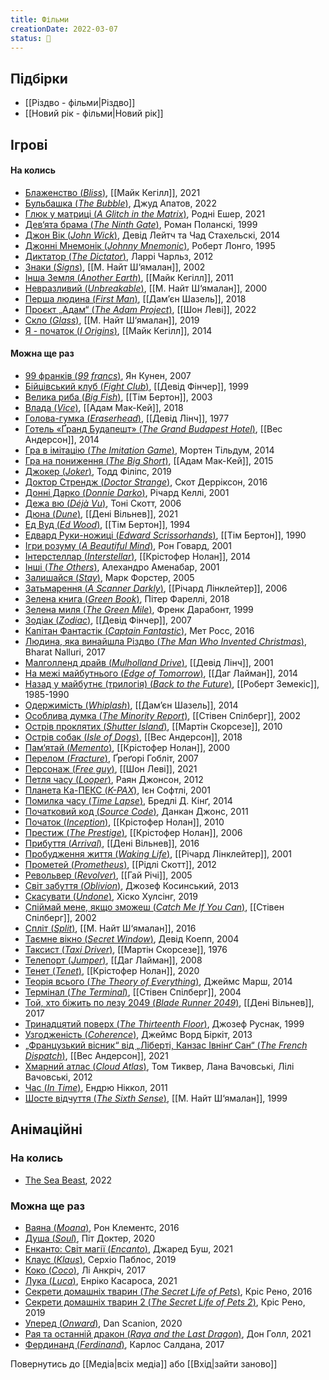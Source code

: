 ```yaml
---
title: Фільми
creationDate: 2022-03-07
status: 🌱
---
```

## Підбірки
- [[Різдво - фільми|Різдво]]
- [[Новий рік - фільми|Новий рік]]

## Ігрові
#### На колись
- [Блаженство (_Bliss_)](https://uk.wikipedia.org/wiki/%D0%91%D0%BB%D0%B0%D0%B6%D0%B5%D0%BD%D1%81%D1%82%D0%B2%D0%BE_(%D1%84%D1%96%D0%BB%D1%8C%D0%BC,_2021)), [[Майк Кегілл]], 2021
- [Бульбашка (_The Bubble_)](https://en.wikipedia.org/wiki/The_Bubble_(2022_film)), Джуд Апатов, 2022
- [Глюк у матриці (_A Glitch in the Matrix_)](https://en.wikipedia.org/wiki/A_Glitch_in_the_Matrix), Родні Ешер, 2021
- [Дев‘ята брама (_The Ninth Gate_)]((https://uk.wikipedia.org/wiki/%D0%94%D0%B5%D0%B2%27%D1%8F%D1%82%D0%B0_%D0%B1%D1%80%D0%B0%D0%BC%D0%B0)), Роман Поланскі, 1999
- [Джон Вік (_John Wick_)](https://uk.wikipedia.org/wiki/%D0%94%D0%B6%D0%BE%D0%BD_%D0%A3%D1%96%D0%BA), Девід Лейтч та Чад Стахельскі, 2014
- [Джонні Мнемонік (_Johnny Mnemonic_)](https://uk.wikipedia.org/wiki/%D0%94%D0%B6%D0%BE%D0%BD%D0%BD%D1%96-%D0%9C%D0%BD%D0%B5%D0%BC%D0%BE%D0%BD%D1%96%D0%BA_(%D1%84%D1%96%D0%BB%D1%8C%D0%BC)), Роберт Лонго, 1995
- [Диктатор (_The Dictator_)](https://uk.wikipedia.org/wiki/%D0%94%D0%B8%D0%BA%D1%82%D0%B0%D1%82%D0%BE%D1%80_(%D1%84%D1%96%D0%BB%D1%8C%D0%BC)), Ларрі Чарльз, 2012
- [Знаки (_Signs_)](https://uk.wikipedia.org/wiki/%D0%97%D0%BD%D0%B0%D0%BA%D0%B8_(%D1%84%D1%96%D0%BB%D1%8C%D0%BC)), [[М. Найт Ш‘ямалан]], 2002
- [Інша Земля (_Another Earth_)](https://uk.wikipedia.org/wiki/%D0%86%D0%BD%D1%88%D0%B0_%D0%97%D0%B5%D0%BC%D0%BB%D1%8F), [[Майк Кегілл]], 2011
- [Невразливий (_Unbreakable_)](https://uk.wikipedia.org/wiki/%D0%9D%D0%B5%D0%B2%D1%80%D0%B0%D0%B7%D0%BB%D0%B8%D0%B2%D0%B8%D0%B9_(%D1%84%D1%96%D0%BB%D1%8C%D0%BC)), [[М. Найт Ш‘ямалан]], 2000
- [Перша людина (_First Man_)](https://uk.wikipedia.org/wiki/%D0%9F%D0%B5%D1%80%D1%88%D0%B0_%D0%BB%D1%8E%D0%B4%D0%B8%D0%BD%D0%B0_(%D1%84%D1%96%D0%BB%D1%8C%D0%BC,_2018)), [[Дам’єн Шазель]], 2018
- [Проєкт „Адам“ (_The Adam Project_)](https://uk.wikipedia.org/wiki/%D0%9F%D1%80%D0%BE%D1%94%D0%BA%D1%82_%D0%90%D0%B4%D0%B0%D0%BC), [[Шон Леві]], 2022
- [Скло (_Glass_)](https://uk.wikipedia.org/wiki/%D0%A1%D0%BA%D0%BB%D0%BE_(%D1%84%D1%96%D0%BB%D1%8C%D0%BC,_2019)), [[М. Найт Ш‘ямалан]], 2019
- [Я - початок (_I Origins_)](https://uk.wikipedia.org/wiki/%D0%AF_%E2%80%94_%D0%BF%D0%BE%D1%87%D0%B0%D1%82%D0%BE%D0%BA_(%D1%84%D1%96%D0%BB%D1%8C%D0%BC)), [[Майк Кегілл]], 2014

#### Можна ще раз
- [99 франків (_99 francs_)](https://uk.wikipedia.org/wiki/99_%D1%84%D1%80%D0%B0%D0%BD%D0%BA%D1%96%D0%B2_(%D1%84%D1%96%D0%BB%D1%8C%D0%BC)), Ян Кунен, 2007
- [Бійцівський клуб (_Fight Club_)](https://uk.wikipedia.org/wiki/%D0%91%D1%96%D0%B9%D1%86%D1%96%D0%B2%D1%81%D1%8C%D0%BA%D0%B8%D0%B9_%D0%BA%D0%BB%D1%83%D0%B1_(%D1%84%D1%96%D0%BB%D1%8C%D0%BC)), [[Девід Фінчер]], 1999
- [Велика риба (_Big Fish_)](https://uk.wikipedia.org/wiki/%D0%92%D0%B5%D0%BB%D0%B8%D0%BA%D0%B0_%D1%80%D0%B8%D0%B1%D0%B0_(%D1%84%D1%96%D0%BB%D1%8C%D0%BC)), [[Тім Бертон]], 2003
- [Влада (_Vice_)](https://uk.wikipedia.org/wiki/%D0%92%D0%BB%D0%B0%D0%B4%D0%B0_(%D1%84%D1%96%D0%BB%D1%8C%D0%BC,_2018)), [[Адам Мак-Кей]], 2018
- [Голова-гумка (_Eraserhead_)](https://uk.wikipedia.org/wiki/%D0%93%D0%BE%D0%BB%D0%BE%D0%B2%D0%B0-%D0%B3%D1%83%D0%BC%D0%BA%D0%B0), [[Девід Лінч]], 1977
- [Готель «Ґранд Будапешт» (_The Grand Budapest Hotel_)](https://uk.wikipedia.org/wiki/%D0%93%D0%BE%D1%82%D0%B5%D0%BB%D1%8C_%C2%AB%D2%90%D1%80%D0%B0%D0%BD%D0%B4_%D0%91%D1%83%D0%B4%D0%B0%D0%BF%D0%B5%D1%88%D1%82%C2%BB), [[Вес Андерсон]], 2014
- [Гра в імітацію (_The Imitation Game_)](https://uk.wikipedia.org/wiki/%D0%93%D1%80%D0%B0_%D0%B2_%D1%96%D0%BC%D1%96%D1%82%D0%B0%D1%86%D1%96%D1%8E_(%D1%84%D1%96%D0%BB%D1%8C%D0%BC,_2014)), Мортен Тільдум, 2014
- [Гра на пониження (_The Big Short_)](https://uk.wikipedia.org/wiki/%D0%93%D1%80%D0%B0_%D0%BD%D0%B0_%D0%BF%D0%BE%D0%BD%D0%B8%D0%B6%D0%B5%D0%BD%D0%BD%D1%8F_(%D1%84%D1%96%D0%BB%D1%8C%D0%BC)), [[Адам Мак-Кей]], 2015
- [Джокер (_Joker_)](https://uk.wikipedia.org/wiki/%D0%94%D0%B6%D0%BE%D0%BA%D0%B5%D1%80_(%D1%84%D1%96%D0%BB%D1%8C%D0%BC,_2019)), Тодд Філіпс, 2019
- [Доктор Стрендж (_Doctor Strange_)](https://uk.wikipedia.org/wiki/%D0%94%D0%BE%D0%BA%D1%82%D0%BE%D1%80_%D0%A1%D1%82%D1%80%D0%B5%D0%BD%D0%B4%D0%B6_(%D1%84%D1%96%D0%BB%D1%8C%D0%BC,_2016)), Скот Дерріксон, 2016
- [Донні Дарко (_Donnie Darko_)](https://uk.wikipedia.org/wiki/%D0%94%D0%BE%D0%BD%D0%BD%D1%96_%D0%94%D0%B0%D1%80%D0%BA%D0%BE), Річард Келлі, 2001
- [Дежа вю (_Déjà Vu_)](https://uk.wikipedia.org/wiki/%D0%94%D0%B5%D0%B6%D0%B0_%D0%B2%D1%8E_(%D1%84%D1%96%D0%BB%D1%8C%D0%BC,_2006)), Тоні Скотт, 2006
- [Дюна (_Dune_)](https://uk.wikipedia.org/wiki/%D0%94%D1%8E%D0%BD%D0%B0_(%D1%84%D1%96%D0%BB%D1%8C%D0%BC,_2021)), [[Дені Вільнев]], 2021
- [Ед Вуд (_Ed Wood_)](https://uk.wikipedia.org/wiki/%D0%95%D0%B4_%D0%92%D1%83%D0%B4_(%D1%84%D1%96%D0%BB%D1%8C%D0%BC)), [[Тім Бертон]], 1994
- [Едвард Руки-ножиці (_Edward Scrissorhands_)](https://uk.wikipedia.org/wiki/%D0%95%D0%B4%D0%B2%D0%B0%D1%80%D0%B4_%D0%A0%D1%83%D0%BA%D0%B8-%D0%BD%D0%BE%D0%B6%D0%B8%D1%86%D1%96), [[Тім Бертон]], 1990
- [Ігри розуму (_A Beautiful Mind_)](https://uk.wikipedia.org/wiki/%D0%86%D0%B3%D1%80%D0%B8_%D1%80%D0%BE%D0%B7%D1%83%D0%BC%D1%83), Рон Говард, 2001
- [Інтерстеллар (_Interstellar_)](https://uk.wikipedia.org/wiki/%D0%86%D0%BD%D1%82%D0%B5%D1%80%D1%81%D1%82%D0%B5%D0%BB%D0%BB%D0%B0%D1%80), [[Крістофер Нолан]], 2014
- [Інші (_The Others_)](https://uk.wikipedia.org/wiki/%D0%86%D0%BD%D1%88%D1%96_(%D1%84%D1%96%D0%BB%D1%8C%D0%BC)), Алехандро Аменабар, 2001
- [Залишайся (_Stay_)](https://uk.wikipedia.org/wiki/%D0%97%D0%B0%D0%BB%D0%B8%D1%88%D0%B0%D0%B9%D1%81%D1%8F), Марк Форстер, 2005
- [Затьмарення (_A Scanner Darkly_)](https://uk.wikipedia.org/wiki/%D0%97%D0%B0%D1%82%D1%8C%D0%BC%D0%B0%D1%80%D0%B5%D0%BD%D0%BD%D1%8F_(%D1%84%D1%96%D0%BB%D1%8C%D0%BC)), [[Річард Лінклейтер]], 2006
- [Зелена книга (_Green Book_)](https://uk.wikipedia.org/wiki/%D0%97%D0%B5%D0%BB%D0%B5%D0%BD%D0%B0_%D0%BA%D0%BD%D0%B8%D0%B3%D0%B0_(%D1%84%D1%96%D0%BB%D1%8C%D0%BC,_2018)), Пітер Фареллі, 2018
- [Зелена миля (_The Green Mile_)](https://uk.wikipedia.org/wiki/%D0%97%D0%B5%D0%BB%D0%B5%D0%BD%D0%B0_%D0%BC%D0%B8%D0%BB%D1%8F_(%D1%84%D1%96%D0%BB%D1%8C%D0%BC)), Френк Дарабонт, 1999
- [Зодіак (_Zodiac_)](https://uk.wikipedia.org/wiki/%D0%97%D0%BE%D0%B4%D1%96%D0%B0%D0%BA_(%D1%84%D1%96%D0%BB%D1%8C%D0%BC,_2007)), [[Девід Фінчер]], 2007
- [Капітан Фантастік (_Captain Fantastic_)](https://uk.wikipedia.org/wiki/%D0%9A%D0%B0%D0%BF%D1%96%D1%82%D0%B0%D0%BD_%D0%A4%D0%B0%D0%BD%D1%82%D0%B0%D1%81%D1%82%D1%96%D0%BA), Мет Росс, 2016
- [Людина, яка винайшла Різдво (_The Man Who Invented Christmas_)](https://en.wikipedia.org/wiki/The_Man_Who_Invented_Christmas_(film)), Bharat Nalluri, 2017
- [Малголленд драйв (_Mulholland Drive_)](https://uk.wikipedia.org/wiki/%D0%9C%D0%B0%D0%BB%D0%B3%D0%BE%D0%BB%D0%BB%D0%B5%D0%BD%D0%B4_%D0%94%D1%80%D0%B0%D0%B9%D0%B2_(%D1%84%D1%96%D0%BB%D1%8C%D0%BC)), [[Девід Лінч]], 2001
- [На межі майбутнього (_Edge of Tomorrow_)](https://uk.wikipedia.org/wiki/%D0%9D%D0%B0_%D0%BC%D0%B5%D0%B6%D1%96_%D0%BC%D0%B0%D0%B9%D0%B1%D1%83%D1%82%D0%BD%D1%8C%D0%BE%D0%B3%D0%BE_(%D1%84%D1%96%D0%BB%D1%8C%D0%BC)), [[Даг Лайман]], 2014
- [Назад у майбутнє (трилогія) (_Back to the Future_)](https://uk.wikipedia.org/wiki/%D0%9D%D0%B0%D0%B7%D0%B0%D0%B4_%D1%83_%D0%BC%D0%B0%D0%B9%D0%B1%D1%83%D1%82%D0%BD%D1%94_(%D1%82%D1%80%D0%B8%D0%BB%D0%BE%D0%B3%D1%96%D1%8F)), [[Роберт Земекіс]], 1985-1990
- [Одержимість (_Whiplash_)](https://uk.wikipedia.org/wiki/%D0%9E%D0%B4%D0%B5%D1%80%D0%B6%D0%B8%D0%BC%D1%96%D1%81%D1%82%D1%8C_(%D1%84%D1%96%D0%BB%D1%8C%D0%BC,_2014)), [[Дам’єн Шазель]], 2014
- [Особлива думка (_The Minority Report_)](https://uk.wikipedia.org/wiki/%D0%9E%D1%81%D0%BE%D0%B1%D0%BB%D0%B8%D0%B2%D0%B0_%D0%B4%D1%83%D0%BC%D0%BA%D0%B0), [[Стівен Спілберг]], 2002
- [Острів проклятих (_Shutter Island_)](https://uk.wikipedia.org/wiki/%D0%9E%D1%81%D1%82%D1%80%D1%96%D0%B2_%D0%BF%D1%80%D0%BE%D0%BA%D0%BB%D1%8F%D1%82%D0%B8%D1%85_(%D1%84%D1%96%D0%BB%D1%8C%D0%BC)), [[Мартін Скорсезе]], 2010
- [Острів собак (_Isle of Dogs_)](https://uk.wikipedia.org/wiki/%D0%9E%D1%81%D1%82%D1%80%D1%96%D0%B2_%D1%81%D0%BE%D0%B1%D0%B0%D0%BA_(%D1%84%D1%96%D0%BB%D1%8C%D0%BC)), [[Вес Андерсон]], 2018
- [Пам‘ятай (_Memento_)](https://uk.wikipedia.org/wiki/%D0%9F%D0%B0%D0%BC%27%D1%8F%D1%82%D0%B0%D0%B9_(%D1%84%D1%96%D0%BB%D1%8C%D0%BC)), [[Крістофер Нолан]], 2000
- [Перелом (_Fracture_)](https://uk.wikipedia.org/wiki/%D0%9F%D0%B5%D1%80%D0%B5%D0%BB%D0%BE%D0%BC_(%D1%84%D1%96%D0%BB%D1%8C%D0%BC)), Ґреґорі Гобліт, 2007
- [Персонаж (_Free guy_)](https://uk.wikipedia.org/wiki/%D0%9F%D0%B5%D1%80%D1%81%D0%BE%D0%BD%D0%B0%D0%B6_(%D1%84%D1%96%D0%BB%D1%8C%D0%BC,_2021)), [[Шон Леві]], 2021
- [Петля часу (_Looper_)](https://uk.wikipedia.org/wiki/%D0%9F%D0%B5%D1%82%D0%BB%D1%8F_%D1%87%D0%B0%D1%81%D1%83_(%D1%84%D1%96%D0%BB%D1%8C%D0%BC)), Раян Джонсон, 2012
- [Планета Ка-ПЕКС (_K-PAX_)](https://uk.wikipedia.org/wiki/%D0%9F%D0%BB%D0%B0%D0%BD%D0%B5%D1%82%D0%B0_%D0%9A%D0%B0-%D0%9F%D0%95%D0%9A%D0%A1), Ієн Софтлі, 2001
- [Помилка часу (_Time Lapse_)](https://uk.wikipedia.org/wiki/%D0%9F%D0%BE%D0%BC%D0%B8%D0%BB%D0%BA%D0%B0_%D1%87%D0%B0%D1%81%D1%83_(%D1%84%D1%96%D0%BB%D1%8C%D0%BC)), Бредлі Д. Кінґ, 2014
- [Початковий код (_Source Code_)](https://uk.wikipedia.org/wiki/%D0%9F%D0%BE%D1%87%D0%B0%D1%82%D0%BA%D0%BE%D0%B2%D0%B8%D0%B9_%D0%BA%D0%BE%D0%B4_(%D1%84%D1%96%D0%BB%D1%8C%D0%BC)), Данкан Джонс, 2011
- [Початок (_Inception_)](https://uk.wikipedia.org/wiki/%D0%9F%D0%BE%D1%87%D0%B0%D1%82%D0%BE%D0%BA_(%D1%84%D1%96%D0%BB%D1%8C%D0%BC)), [[Крістофер Нолан]], 2010
- [Престиж (_The Prestige_)](https://uk.wikipedia.org/wiki/%D0%9F%D1%80%D0%B5%D1%81%D1%82%D0%B8%D0%B6_(%D1%84%D1%96%D0%BB%D1%8C%D0%BC)), [[Крістофер Нолан]], 2006
- [Прибуття (_Arrival_)](https://uk.wikipedia.org/wiki/%D0%9F%D1%80%D0%B8%D0%B1%D1%83%D1%82%D1%82%D1%8F_(%D1%84%D1%96%D0%BB%D1%8C%D0%BC,_2016)), [[Дені Вільнев]], 2016
- [Пробудження життя (_Waking Life_)](https://uk.wikipedia.org/wiki/%D0%9F%D1%80%D0%BE%D0%B1%D1%83%D0%B4%D0%B6%D0%B5%D0%BD%D0%BD%D1%8F_%D0%B6%D0%B8%D1%82%D1%82%D1%8F), [[Річард Лінклейтер]], 2001
- [Прометей (_Prometheus_)](https://uk.wikipedia.org/wiki/%D0%9F%D1%80%D0%BE%D0%BC%D0%B5%D1%82%D0%B5%D0%B9_(%D1%84%D1%96%D0%BB%D1%8C%D0%BC,_2012)), [[Рідлі Скотт]], 2012
- [Револьвер (_Revolver_)](https://uk.wikipedia.org/wiki/%D0%A0%D0%B5%D0%B2%D0%BE%D0%BB%D1%8C%D0%B2%D0%B5%D1%80_(%D1%84%D1%96%D0%BB%D1%8C%D0%BC)), [[Гай Річі]], 2005
- [Світ забуття (_Oblivion_)](https://uk.wikipedia.org/wiki/%D0%A1%D0%B2%D1%96%D1%82_%D0%B7%D0%B0%D0%B1%D1%83%D1%82%D1%82%D1%8F_(%D1%84%D1%96%D0%BB%D1%8C%D0%BC,_2013)), Джозеф Косинський, 2013
- [Скасувати (_Undone_)](https://uk.wikipedia.org/wiki/%D0%A1%D0%BA%D0%B0%D1%81%D1%83%D0%B2%D0%B0%D1%82%D0%B8), Хіско Хулсінг, 2019
- [Спіймай мене, якщо зможеш (_Catch Me If You Can_)](https://uk.wikipedia.org/wiki/%D0%92%D0%BF%D1%96%D0%B9%D0%BC%D0%B0%D0%B9_%D0%BC%D0%B5%D0%BD%D0%B5,_%D1%8F%D0%BA%D1%89%D0%BE_%D0%B7%D0%BC%D0%BE%D0%B6%D0%B5%D1%88), [[Стівен Спілберг]], 2002
- [Спліт (_Split_)](https://uk.wikipedia.org/wiki/%D0%A1%D0%BF%D0%BB%D1%96%D1%82_(%D1%84%D1%96%D0%BB%D1%8C%D0%BC)), [[М. Найт Ш‘ямалан]], 2016
- [Таємне вікно (_Secret Window_)](https://uk.wikipedia.org/wiki/%D0%A2%D0%B0%D1%94%D0%BC%D0%BD%D0%B5_%D0%B2%D1%96%D0%BA%D0%BD%D0%BE), Девід Коепп, 2004
- [Таксист (_Taxi Driver_)](https://uk.wikipedia.org/wiki/%D0%A2%D0%B0%D0%BA%D1%81%D0%B8%D1%81%D1%82_(%D1%84%D1%96%D0%BB%D1%8C%D0%BC)), [[Мартін Скорсезе]], 1976
- [Телепорт (_Jumper_)](https://uk.wikipedia.org/wiki/%D0%A2%D0%B5%D0%BB%D0%B5%D0%BF%D0%BE%D1%80%D1%82_(%D1%84%D1%96%D0%BB%D1%8C%D0%BC)), [[Даг Лайман]], 2008
- [Тенет (_Tenet_)](https://uk.wikipedia.org/wiki/%D0%A2%D0%B5%D0%BD%D0%B5%D1%82), [[Крістофер Нолан]], 2020
- [Теорія всього (_The Theory of Everything_)](https://uk.wikipedia.org/wiki/%D0%A2%D0%B5%D0%BE%D1%80%D1%96%D1%8F_%D0%B2%D1%81%D1%8C%D0%BE%D0%B3%D0%BE_(%D1%84%D1%96%D0%BB%D1%8C%D0%BC)), Джеймс Марш, 2014
- [Термінал (_The Terminal_)](https://uk.wikipedia.org/wiki/%D0%A2%D0%B5%D1%80%D0%BC%D1%96%D0%BD%D0%B0%D0%BB_(%D1%84%D1%96%D0%BB%D1%8C%D0%BC)), [[Стівен Спілберг]], 2004
- [Той, хто біжить по лезу 2049 (_Blade Runner 2049_)](https://uk.wikipedia.org/wiki/%D0%A2%D0%BE%D0%B9,_%D1%85%D1%82%D0%BE_%D0%B1%D1%96%D0%B6%D0%B8%D1%82%D1%8C_%D0%BF%D0%BE_%D0%BB%D0%B5%D0%B7%D1%83_2049), [[Дені Вільнев]], 2017
- [Тринадцятий поверх (_The Thirteenth Floor_)](https://uk.wikipedia.org/wiki/%D0%A2%D1%80%D0%B8%D0%BD%D0%B0%D0%B4%D1%86%D1%8F%D1%82%D0%B8%D0%B9_%D0%BF%D0%BE%D0%B2%D0%B5%D1%80%D1%85), Джозеф Руснак, 1999
- [Узгодженість (_Coherence_)](https://uk.wikipedia.org/wiki/%D0%A3%D0%B7%D0%B3%D0%BE%D0%B4%D0%B6%D0%B5%D0%BD%D1%96%D1%81%D1%82%D1%8C_(%D1%84%D1%96%D0%BB%D1%8C%D0%BC)), Джеймс Ворд Біркіт, 2013
- [„Французький вісник“ від „Ліберті, Канзас Івнінґ Сан“ (_The French Dispatch_)](https://uk.wikipedia.org/wiki/%D0%A4%D1%80%D0%B0%D0%BD%D1%86%D1%83%D0%B7%D1%8C%D0%BA%D0%B8%D0%B9_%D0%B2%D1%96%D1%81%D0%BD%D0%B8%D0%BA), [[Вес Андерсон]], 2021
- [Хмарний атлас (_Cloud Atlas_)](https://uk.wikipedia.org/wiki/%D0%A5%D0%BC%D0%B0%D1%80%D0%BD%D0%B8%D0%B9_%D0%B0%D1%82%D0%BB%D0%B0%D1%81_(%D1%84%D1%96%D0%BB%D1%8C%D0%BC)), Том Тиквер, Лана Вачовські, Лілі Вачовські, 2012
- [Час (_In Time_)](https://uk.wikipedia.org/wiki/%D0%A7%D0%B0%D1%81_(%D1%84%D1%96%D0%BB%D1%8C%D0%BC,_2011)), Ендрю Ніккол, 2011
- [Шосте відчуття (_The Sixth Sense_)](https://uk.wikipedia.org/wiki/%D0%A8%D0%BE%D1%81%D1%82%D0%B5_%D0%B2%D1%96%D0%B4%D1%87%D1%83%D1%82%D1%82%D1%8F_(%D1%84%D1%96%D0%BB%D1%8C%D0%BC)), [[М. Найт Ш‘ямалан]], 1999

## Анімаційні
### На колись
- [The Sea Beast](https://m.imdb.com/title/tt9288046/), 2022

### Можна ще раз
- [Ваяна (_Moana_)](https://uk.wikipedia.org/wiki/%D0%92%D0%B0%D1%8F%D0%BD%D0%B0), Рон Клементс, 2016
- [Душа (_Soul_)](https://uk.wikipedia.org/wiki/%D0%94%D1%83%D1%88%D0%B0_(%D0%BC%D1%83%D0%BB%D1%8C%D1%82%D1%84%D1%96%D0%BB%D1%8C%D0%BC)), Піт Доктер, 2020
- [Енканто: Світ магії (_Encanto_)](https://uk.wikipedia.org/wiki/%D0%95%D0%BD%D0%BA%D0%B0%D0%BD%D1%82%D0%BE_(%D0%BC%D1%83%D0%BB%D1%8C%D1%82%D1%84%D1%96%D0%BB%D1%8C%D0%BC)), Джаред Буш, 2021
- [Клаус (_Klaus_)](https://uk.wikipedia.org/wiki/%D0%9A%D0%BB%D0%B0%D1%83%D1%81_(%D1%84%D1%96%D0%BB%D1%8C%D0%BC)), Серхіо Паблос, 2019
- [Коко (_Coco_)](https://uk.wikipedia.org/wiki/%D0%9A%D0%BE%D0%BA%D0%BE_(%D1%84%D1%96%D0%BB%D1%8C%D0%BC,_2017)), Лі Анкріч, 2017
- [Лука (_Luca_)](https://uk.wikipedia.org/wiki/%D0%9B%D1%83%D0%BA%D0%B0_(%D0%BC%D1%83%D0%BB%D1%8C%D1%82%D1%84%D1%96%D0%BB%D1%8C%D0%BC)), Енріко Касароса, 2021
- [Секрети домашніх тварин (_The Secret Life of Pets_)](https://uk.wikipedia.org/wiki/%D0%A1%D0%B5%D0%BA%D1%80%D0%B5%D1%82%D0%B8_%D0%B4%D0%BE%D0%BC%D0%B0%D1%88%D0%BD%D1%96%D1%85_%D1%82%D0%B2%D0%B0%D1%80%D0%B8%D0%BD), Кріс Рено, 2016
- [Секрети домашніх тварин 2 (_The Secret Life of Pets 2_)](https://uk.wikipedia.org/wiki/%D0%A1%D0%B5%D0%BA%D1%80%D0%B5%D1%82%D0%B8_%D0%B4%D0%BE%D0%BC%D0%B0%D1%88%D0%BD%D1%96%D1%85_%D1%82%D0%B2%D0%B0%D1%80%D0%B8%D0%BD_2), Кріс Рено, 2019
- [Уперед (_Onward_)](https://uk.wikipedia.org/wiki/%D0%A3%D0%BF%D0%B5%D1%80%D0%B5%D0%B4_(%D0%BC%D1%83%D0%BB%D1%8C%D1%82%D1%84%D1%96%D0%BB%D1%8C%D0%BC,_2020)), Dan Scanion, 2020
- [Рая та останній дракон (_Raya and the Last Dragon_)](https://uk.wikipedia.org/wiki/%D0%A0%D0%B0%D1%8F_%D1%82%D0%B0_%D0%BE%D1%81%D1%82%D0%B0%D0%BD%D0%BD%D1%96%D0%B9_%D0%B4%D1%80%D0%B0%D0%BA%D0%BE%D0%BD), Дон Голл, 2021
- [Фердинанд (_Ferdinand_)](https://uk.wikipedia.org/wiki/%D0%A4%D0%B5%D1%80%D0%B4%D0%B8%D0%BD%D0%B0%D0%BD%D0%B4_(%D1%84%D1%96%D0%BB%D1%8C%D0%BC)), Карлос Салдана, 2017

Повернутись до [[Медіа|всіх медіа]] або [[Вхід|зайти заново]]
